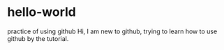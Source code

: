 # hello-world
practice of using github
Hi, I am new to github, trying to learn how to use github by the tutorial.
